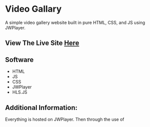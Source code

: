 # Video Gallary

A simple video gallery website built in pure HTML, CSS, and JS using JWPlayer.

## View The Live Site [Here](https://jackjona123.github.io/video-gallery/)

## Software

- HTML
- JS
- CSS
- JWPlayer
- HLS.JS

## Additional Information:

Everything is hosted on JWPlayer. Then through the use of <script> tag is put into this website.
